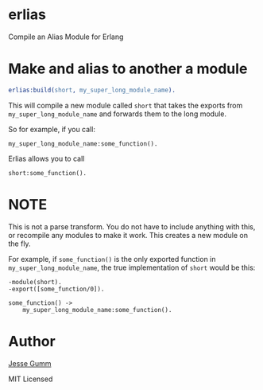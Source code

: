 erlias
=====

Compile an Alias Module for Erlang


Make and alias to another a module
==================================

```erlang
erlias:build(short, my_super_long_module_name).
```

This will compile a new module called `short` that takes the exports from `my_super_long_module_name` and forwards them to the long module.


So for example, if you call:

```
my_super_long_module_name:some_function().
```

Erlias allows you to call

```
short:some_function().
```

NOTE
====

This is not a parse transform. You do not have to include anything with this, or
recompile any modules to make it work. This creates a new module on the fly.

For example, if `some_function()` is the only exported function in
`my_super_long_module_name`, the true implementation of `short` would be this:

```
-module(short).
-export([some_function/0]).

some_function() ->
	my_super_long_module_name:some_function().
```

Author
======

[Jesse Gumm](https://jessegumm.com)

MIT Licensed

